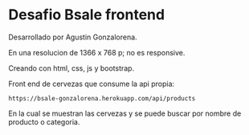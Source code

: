 
# Desafio Bsale frontend
Desarrollado por Agustin Gonzalorena.

En una resolucion de 1366 x 768 p; no es responsive.

Creando con html, css, js y bootstrap.

Front end de cervezas que consume la api propia:

    https://bsale-gonzalorena.herokuapp.com/api/products

En la cual se muestran las cervezas y se puede buscar por nombre de producto o categoria.

